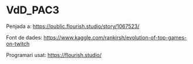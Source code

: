 # VdD_PAC3

Penjada a: https://public.flourish.studio/story/1067523/

Font de dades: https://www.kaggle.com/rankirsh/evolution-of-top-games-on-twitch

Programari usat: https://flourish.studio/

